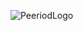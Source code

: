 ![PeeriodLogo](https://peeriodproject.github.io/dl/peeriod-img.png "Peeriod - Bleeding Edge File Sharing")
